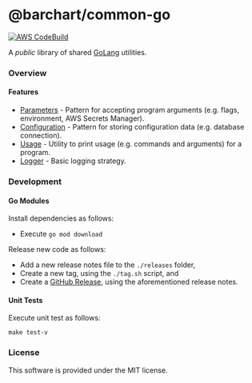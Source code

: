 # @barchart/common-go

[![AWS CodeBuild](https://codebuild.us-east-1.amazonaws.com/badges?uuid=eyJlbmNyeXB0ZWREYXRhIjoiQnBnNGc5M3B3ZTlTMER2aHl6bEJuV1huQmJQdFFVdTMrMFJOMzVEMjU0MGR5VUZkNVVTcm54VVlpTUpNN2R3emg2SVoxNWsrc1BReE1zSmdZazZuN0l3PSIsIml2UGFyYW1ldGVyU3BlYyI6IkpCZEJOcVY1c2lYWW9XZTUiLCJtYXRlcmlhbFNldFNlcmlhbCI6MX0%3D&branch=master)](https://github.com/barchart/common-go)

A *public* library of shared [GoLang](https://golang.org/) utilities.
  
### Overview

#### Features 
  
* [Parameters](./pkg/parameters) - Pattern for accepting program arguments (e.g. flags, environment, AWS Secrets Manager).
* [Configuration](./pkg/configuration) - Pattern for storing configuration data (e.g. database connection).
* [Usage](./pkg/usage) - Utility to print usage (e.g. commands and arguments) for a program.
* [Logger](./pkg/logger) - Basic logging strategy.

### Development

#### Go Modules

Install dependencies as follows:

* Execute ```go mod download```

Release new code as follows:

* Add a new release notes file to the ```./releases``` folder,
* Create a new tag, using the ```./tag.sh``` script, and
* Create a [GitHub Release](https://github.com/barchart/common-go/releases), using the aforementioned release notes.


#### Unit Tests

Execute unit test as follows:

```shell
make test-v
```

### License

This software is provided under the MIT license.
